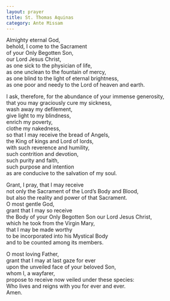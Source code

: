 ```yaml
---
layout: prayer
title: St. Thomas Aquinas
category: Ante Missam
---
```

Almighty eternal God,  
behold, I come to the Sacrament  
of your Only Begotten Son,  
our Lord Jesus Christ,  
as one sick to the physician of life,  
as one unclean to the fountain of mercy,  
as one blind to the light of eternal brightness,  
as one poor and needy to the Lord of heaven and earth.

I ask, therefore, for the abundance of your immense generosity,  
that you may graciously cure my sickness,  
wash away my defilement,  
give light to my blindness,  
enrich my poverty,  
clothe my nakedness,  
so that I may receive the bread of Angels,  
the King of kings and Lord of lords,  
with such reverence and humility,  
such contrition and devotion,  
such purity and faith,  
such purpose and intention  
as are conducive to the salvation of my soul.  

Grant, I pray, that I may receive  
not only the Sacrament of the Lord’s Body and Blood,  
but also the reality and power of that Sacrament.  
O most gentle God,  
grant that I may so receive  
the Body of your Only Begotten Son our Lord Jesus Christ,  
which he took from the Virgin Mary,  
that I may be made worthy  
to be incorporated into his Mystical Body  
and to be counted among its members.

O most loving Father,  
grant that I may at last gaze for ever  
upon the unveiled face of your beloved Son,  
whom I, a wayfarer,  
propose to receive now veiled under these species:  
Who lives and reigns with you for ever and ever.  
Amen.